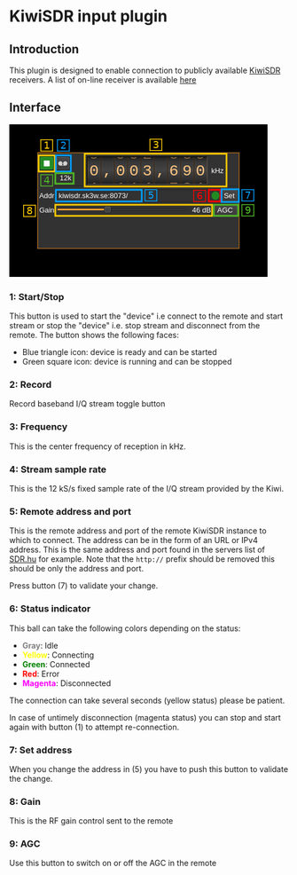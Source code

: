 <h1>KiwiSDR input plugin</h1>

<h2>Introduction</h2>

This plugin is designed to enable connection to publicly available [KiwiSDR](http://kiwisdr.com/) receivers. A list of on-line receiver is available [here](https://sdr.hu/?q=kiwisdr)

<h2>Interface</h2>

![KiwiSDR input plugin GUI](../../../doc/img/KiwiSDRInput_plugin.png)

<h3>1: Start/Stop</h3>

This button is used to start the "device" i.e connect to the remote and start stream or stop the "device" i.e. stop stream and disconnect from the remote. The button shows the following faces:

  - Blue triangle icon: device is ready and can be started
  - Green square icon: device is running and can be stopped

<h3>2: Record</h3>

Record baseband I/Q stream toggle button

<h3>3: Frequency</h3>

This is the center frequency of reception in kHz.

<h3>4: Stream sample rate</h3>

This is the 12 kS/s fixed sample rate of the I/Q stream provided by the Kiwi.

<h3>5: Remote address and port</h3>

This is the remote address and port of the remote KiwiSDR instance to which to connect. The address can be in the form of an URL or IPv4 address. This is the same address and port found in the servers list of [SDR.hu](https://sdr.hu/?q=kiwisdr) for example. Note that the `http://` prefix should be removed this should be only the address and port.

Press button (7) to validate your change.

<h3>6: Status indicator</h3>

This ball can take the following colors depending on the status:

  - <span style="color:gray">**Gray**</span>: Idle
  - <span style="color:yellow">**Yellow**</span>: Connecting
  - <span style="color:green">**Green**</span>: Connected
  - <span style="color:red">**Red**</span>: Error
  - <span style="color:magenta">**Magenta**</span>: Disconnected

The connection can take several seconds (yellow status) please be patient.

In case of untimely disconnection (magenta status) you can stop and start again with button (1) to attempt re-connection.

<h3>7: Set address</h3>

When you change the address in (5) you have to push this button to validate the change.

<h3>8: Gain</h3>

This is the RF gain control sent to the remote

<h3>9: AGC</h3>

Use this button to switch on or off the AGC in the remote